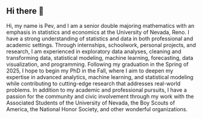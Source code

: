 ## Hi there 👋

Hi, my name is Pev, and I am a senior double majoring mathematics with an emphasis in statistics and economics at the University of Nevada, Reno. I have a strong understanding of statistics and data in both professional and academic settings. Through internships, schoolwork, personal projects, and research, I am experienced in exploratory data analyses, cleaning and transforming data, statistical modeling, machine learning, forecasting, data visualization, and programming. Following my graduation in the Spring of 2025, I hope to begin my PhD in the Fall, where I aim to deepen my expertise in advanced analytics, machine learning, and statistical modeling while contributing to cutting-edge research that addresses real-world problems. In addition to my academic and professional pursuits, I have a passion for the community and civic involvement through my work with the Associated Students of the University of Nevada, the Boy Scouts of America, the National Honor Society, and other wonderful organizations.
